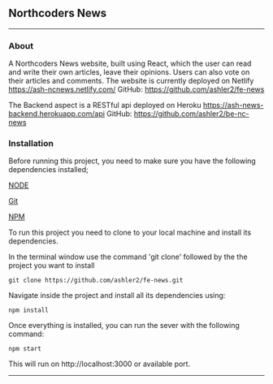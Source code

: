 ## Northcoders News

---

### About

A Northcoders News website, built using React, which the user can read and write their own articles, leave their opinions. Users can also vote on their articles and comments. The website is currently deployed on Netlify https://ash-ncnews.netlify.com/
GitHub: https://github.com/ashler2/fe-news

The Backend aspect is a RESTful api deployed on Heroku https://ash-news-backend.herokuapp.com/api
GitHub: https://github.com/ashler2/be-nc-news

### Installation

Before running this project, you need to make sure you have the following dependencies installed;

[NODE](https://nodejs.org/en/download/package-manager/)

[Git](https://git-scm.com/)

[NPM](https://www.npmjs.com/get-npm)

To run this project you need to clone to your local machine and install its dependencies.

In the terminal window use the command 'git clone' followed by the the project you want to install

```
git clone https://github.com/ashler2/fe-news.git
```

Navigate inside the project and install all its dependencies using:

```
npm install
```

Once everything is installed, you can run the sever with the following command:

```
npm start
```

This will run on http://localhost:3000 or available port.

---
